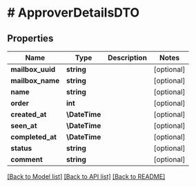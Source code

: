 # # ApproverDetailsDTO

## Properties

Name | Type | Description | Notes
------------ | ------------- | ------------- | -------------
**mailbox_uuid** | **string** |  | [optional]
**mailbox_name** | **string** |  | [optional]
**name** | **string** |  | [optional]
**order** | **int** |  | [optional]
**created_at** | **\DateTime** |  | [optional]
**seen_at** | **\DateTime** |  | [optional]
**completed_at** | **\DateTime** |  | [optional]
**status** | **string** |  | [optional]
**comment** | **string** |  | [optional]

[[Back to Model list]](../../README.md#models) [[Back to API list]](../../README.md#endpoints) [[Back to README]](../../README.md)
